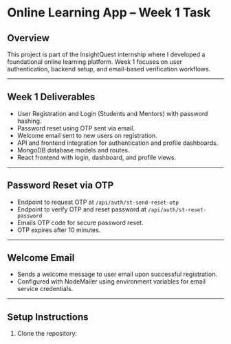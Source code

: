 # Online Learning App – Week 1 Task

## Overview
This project is part of the InsightQuest internship where I developed a foundational online learning platform. Week 1 focuses on user authentication, backend setup, and email-based verification workflows.

---

## Week 1 Deliverables
- User Registration and Login (Students and Mentors) with password hashing.
- Password reset using OTP sent via email.
- Welcome email sent to new users on registration.
- API and frontend integration for authentication and profile dashboards.
- MongoDB database models and routes.
- React frontend with login, dashboard, and profile views.

---

## Password Reset via OTP
- Endpoint to request OTP at `/api/auth/st-send-reset-otp`
- Endpoint to verify OTP and reset password at `/api/auth/st-reset-password`
- Emails OTP code for secure password reset.
- OTP expires after 10 minutes.

---

## Welcome Email
- Sends a welcome message to user email upon successful registration.
- Configured with NodeMailer using environment variables for email service credentials.

---

## Setup Instructions

1. Clone the repository:
